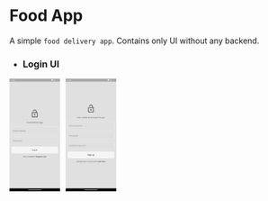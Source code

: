 # Food App

A simple `food delivery app`. Contains only UI without any backend.

- ### Login UI

<div style="display: flex; align-items: center;">
  <img src="images_for_github/login.png" height="200" style="margin-right: 10px;">  <img src="images_for_github/signup.png" height="200">
</div>
